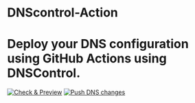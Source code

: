 # DNScontrol-Action
Deploy your DNS configuration using GitHub Actions using DNSControl. 
=======

[![Check & Preview](https://github.com/nahuhh/DNScontrol-Action/actions/workflows/check-and-preview.yml/badge.svg)](https://github.com/nahuhh/DNScontrol-Action/actions/workflows/check-and-preview.yml) [![Push DNS changes](https://github.com/nahuhh/DNScontrol-Action/actions/workflows/push.yml/badge.svg)](https://github.com/nahuhh/DNScontrol-Action/actions/workflows/push.yml)

